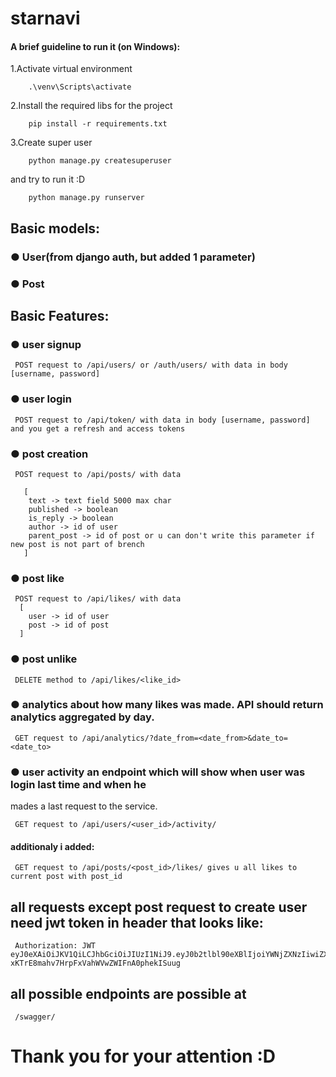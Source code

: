 # starnavi

#### A brief guideline to run it (on Windows):

 1.Activate virtual environment
```
    .\venv\Scripts\activate
```

 2.Install the required libs for the project
```
    pip install -r requirements.txt
```
 3.Create super user

```
    python manage.py createsuperuser
```
and try to run it :D

```
    python manage.py runserver
```

## Basic models:

### ● User(from django auth, but added 1 parameter) 
### ● Post 

## Basic Features:

### ● user signup
```
 POST request to /api/users/ or /auth/users/ with data in body [username, password]
```
### ● user login
```
 POST request to /api/token/ with data in body [username, password] and you get a refresh and access tokens
```
### ● post creation
```
 POST request to /api/posts/ with data 

   [
    text -> text field 5000 max char
    published -> boolean
    is_reply -> boolean
    author -> id of user
    parent_post -> id of post or u can don't write this parameter if new post is not part of brench
   ]
```
 
### ● post like
```
 POST request to /api/likes/ with data 
  [
    user -> id of user
    post -> id of post 
  ]
```
 
### ● post unlike
```
 DELETE method to /api/likes/<like_id>
```

### ● analytics about how many likes was made. API should return analytics aggregated by day.
```
 GET request to /api/analytics/?date_from=<date_from>&date_to=<date_to>
```

### ● user activity an endpoint which will show when user was login last time and when he
mades a last request to the service.

```
 GET request to /api/users/<user_id>/activity/
```

#### additionaly i added:

```
 GET request to /api/posts/<post_id>/likes/ gives u all likes to current post with post_id
```

## all requests except post request to create user need jwt token in header that looks like:

```
 Authorization: JWT eyJ0eXAiOiJKV1QiLCJhbGciOiJIUzI1NiJ9.eyJ0b2tlbl90eXBlIjoiYWNjZXNzIiwiZXhwIjoxNjU1OTEyOTkzLCJqdGkiOiJiZGQ5ZWQ4ZTE0ZTE0YTllYmExMTAzMTMwYjljNjFkZiIsInVzZXJfaWQiOjF9.ChuD-xKTrE8mahv7HrpFxVahWVwZWIFnA0phekISuug
```

## all possible endpoints are possible at
```
 /swagger/
```

# Thank you for your attention :D

